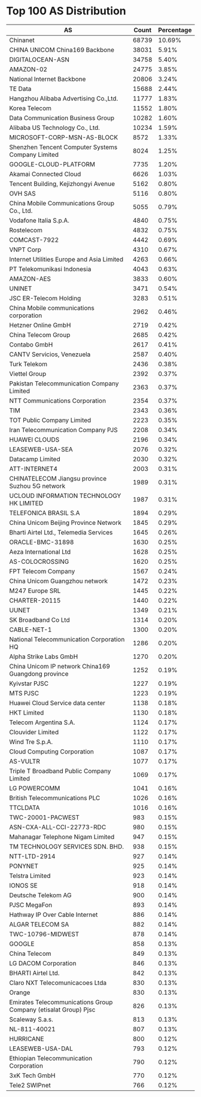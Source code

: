 # Top 100 AS Distribution
| AS | Count | Percentage |
|----|----|----|
| Chinanet | 68739 | 10.69% |
| CHINA UNICOM China169 Backbone | 38031 | 5.91% |
| DIGITALOCEAN-ASN | 34758 | 5.40% |
| AMAZON-02 | 24775 | 3.85% |
| National Internet Backbone | 20806 | 3.24% |
| TE Data | 15688 | 2.44% |
| Hangzhou Alibaba Advertising Co.,Ltd. | 11777 | 1.83% |
| Korea Telecom | 11552 | 1.80% |
| Data Communication Business Group | 10282 | 1.60% |
| Alibaba US Technology Co., Ltd. | 10234 | 1.59% |
| MICROSOFT-CORP-MSN-AS-BLOCK | 8572 | 1.33% |
| Shenzhen Tencent Computer Systems Company Limited | 8024 | 1.25% |
| GOOGLE-CLOUD-PLATFORM | 7735 | 1.20% |
| Akamai Connected Cloud | 6626 | 1.03% |
| Tencent Building, Kejizhongyi Avenue | 5162 | 0.80% |
| OVH SAS | 5116 | 0.80% |
| China Mobile Communications Group Co., Ltd. | 5055 | 0.79% |
| Vodafone Italia S.p.A. | 4840 | 0.75% |
| Rostelecom | 4832 | 0.75% |
| COMCAST-7922 | 4442 | 0.69% |
| VNPT Corp | 4310 | 0.67% |
| Internet Utilities Europe and Asia Limited | 4263 | 0.66% |
| PT Telekomunikasi Indonesia | 4043 | 0.63% |
| AMAZON-AES | 3833 | 0.60% |
| UNINET | 3471 | 0.54% |
| JSC ER-Telecom Holding | 3283 | 0.51% |
| China Mobile communications corporation | 2962 | 0.46% |
| Hetzner Online GmbH | 2719 | 0.42% |
| China Telecom Group | 2685 | 0.42% |
| Contabo GmbH | 2617 | 0.41% |
| CANTV Servicios, Venezuela | 2587 | 0.40% |
| Turk Telekom | 2436 | 0.38% |
| Viettel Group | 2392 | 0.37% |
| Pakistan Telecommunication Company Limited | 2363 | 0.37% |
| NTT Communications Corporation | 2354 | 0.37% |
| TIM | 2343 | 0.36% |
| TOT Public Company Limited | 2223 | 0.35% |
| Iran Telecommunication Company PJS | 2208 | 0.34% |
| HUAWEI CLOUDS | 2196 | 0.34% |
| LEASEWEB-USA-SEA | 2076 | 0.32% |
| Datacamp Limited | 2030 | 0.32% |
| ATT-INTERNET4 | 2003 | 0.31% |
| CHINATELECOM Jiangsu province Suzhou 5G network | 1989 | 0.31% |
| UCLOUD INFORMATION TECHNOLOGY HK LIMITED | 1987 | 0.31% |
| TELEFONICA BRASIL S.A | 1894 | 0.29% |
| China Unicom Beijing Province Network | 1845 | 0.29% |
| Bharti Airtel Ltd., Telemedia Services | 1645 | 0.26% |
| ORACLE-BMC-31898 | 1630 | 0.25% |
| Aeza International Ltd | 1628 | 0.25% |
| AS-COLOCROSSING | 1620 | 0.25% |
| FPT Telecom Company | 1567 | 0.24% |
| China Unicom Guangzhou network | 1472 | 0.23% |
| M247 Europe SRL | 1445 | 0.22% |
| CHARTER-20115 | 1440 | 0.22% |
| UUNET | 1349 | 0.21% |
| SK Broadband Co Ltd | 1314 | 0.20% |
| CABLE-NET-1 | 1300 | 0.20% |
| National Telecommunication Corporation HQ | 1286 | 0.20% |
| Alpha Strike Labs GmbH | 1270 | 0.20% |
| China Unicom IP network China169 Guangdong province | 1252 | 0.19% |
| Kyivstar PJSC | 1227 | 0.19% |
| MTS PJSC | 1223 | 0.19% |
| Huawei Cloud Service data center | 1138 | 0.18% |
| HKT Limited | 1130 | 0.18% |
| Telecom Argentina S.A. | 1124 | 0.17% |
| Clouvider Limited | 1122 | 0.17% |
| Wind Tre S.p.A. | 1110 | 0.17% |
| Cloud Computing Corporation | 1087 | 0.17% |
| AS-VULTR | 1077 | 0.17% |
| Triple T Broadband Public Company Limited | 1069 | 0.17% |
| LG POWERCOMM | 1041 | 0.16% |
| British Telecommunications PLC | 1026 | 0.16% |
| TTCLDATA | 1016 | 0.16% |
| TWC-20001-PACWEST | 983 | 0.15% |
| ASN-CXA-ALL-CCI-22773-RDC | 980 | 0.15% |
| Mahanagar Telephone Nigam Limited | 947 | 0.15% |
| TM TECHNOLOGY SERVICES SDN. BHD. | 938 | 0.15% |
| NTT-LTD-2914 | 927 | 0.14% |
| PONYNET | 925 | 0.14% |
| Telstra Limited | 923 | 0.14% |
| IONOS SE | 918 | 0.14% |
| Deutsche Telekom AG | 900 | 0.14% |
| PJSC MegaFon | 893 | 0.14% |
| Hathway IP Over Cable Internet | 886 | 0.14% |
| ALGAR TELECOM SA | 882 | 0.14% |
| TWC-10796-MIDWEST | 878 | 0.14% |
| GOOGLE | 858 | 0.13% |
| China Telecom | 849 | 0.13% |
| LG DACOM Corporation | 846 | 0.13% |
| BHARTI Airtel Ltd. | 842 | 0.13% |
| Claro NXT Telecomunicacoes Ltda | 830 | 0.13% |
| Orange | 830 | 0.13% |
| Emirates Telecommunications Group Company (etisalat Group) Pjsc | 826 | 0.13% |
| Scaleway S.a.s. | 813 | 0.13% |
| NL-811-40021 | 807 | 0.13% |
| HURRICANE | 800 | 0.12% |
| LEASEWEB-USA-DAL | 793 | 0.12% |
| Ethiopian Telecommunication Corporation | 790 | 0.12% |
| 3xK Tech GmbH | 770 | 0.12% |
| Tele2 SWIPnet | 766 | 0.12% |
